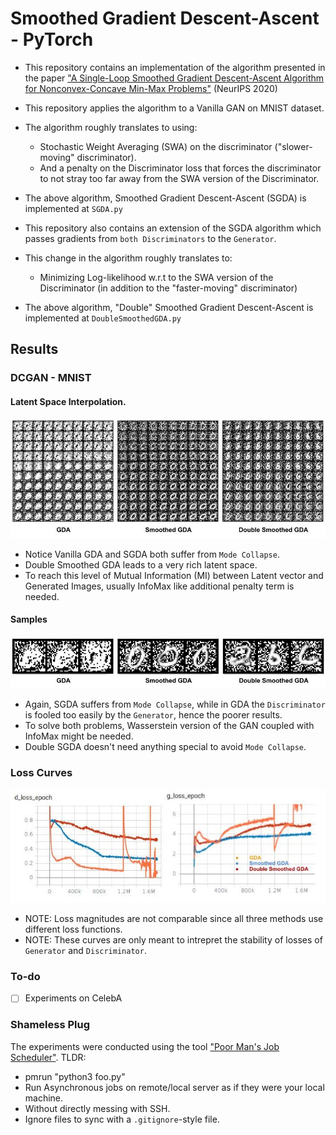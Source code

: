 # Smoothed Gradient Descent-Ascent - PyTorch

- This repository contains an implementation of the algorithm presented in the paper ["A Single-Loop Smoothed Gradient Descent-Ascent Algorithm for Nonconvex-Concave Min-Max Problems"](https://arxiv.org/abs/2010.15768) (NeurIPS 2020)

- This repository applies the algorithm to a Vanilla GAN on MNIST dataset.
- The algorithm roughly translates to using:
  - Stochastic Weight Averaging (SWA) on the discriminator ("slower-moving" discriminator).
  - And a penalty on the Discriminator loss that forces the discriminator to not stray too far away from the SWA version of the Discriminator.
- The above algorithm, Smoothed Gradient Descent-Ascent (SGDA) is implemented at `SGDA.py`

- This repository also contains an extension of the SGDA algorithm which passes gradients from `both Discriminators` to the `Generator`.
- This change in the algorithm roughly translates to:
  - Minimizing Log-likelihood w.r.t to the SWA version of the Discriminator (in addition to the "faster-moving" discriminator)
- The above algorithm, "Double" Smoothed Gradient Descent-Ascent is implemented at `DoubleSmoothedGDA.py`

## Results

### DCGAN - MNIST

#### Latent Space Interpolation.

![Latent Space Interpolation](./assets/LatentInterpolation.jpg)

- Notice Vanilla GDA and SGDA both suffer from `Mode Collapse`.
- Double Smoothed GDA leads to a very rich latent space.
- To reach this level of Mutual Information (MI) between Latent vector and Generated Images, usually InfoMax like additional penalty term is needed.

#### Samples

![Samples](./assets/Samples.jpg)

- Again, SGDA suffers from `Mode Collapse`, while in GDA the `Discriminator` is fooled too easily by the `Generator`, hence the poorer results.
- To solve both problems, Wasserstein version of the GAN coupled with InfoMax might be needed.
- Double SGDA doesn't need anything special to avoid `Mode Collapse`.

### Loss Curves

![Loss Curves](./assets/LossCurves.jpg)

- NOTE: Loss magnitudes are not comparable since all three methods use different loss functions.
- NOTE: These curves are only meant to intrepret the stability of losses of `Generator` and `Discriminator`.

### To-do

- [ ] Experiments on CelebA

### Shameless Plug

The experiments were conducted using the tool ["Poor Man's Job Scheduler"](https://github.com/ojus1/PoorMansJobScheduler). TLDR:

- pmrun "python3 foo.py"
- Run Asynchronous jobs on remote/local server as if they were your local machine.
- Without directly messing with SSH.
- Ignore files to sync with a `.gitignore`-style file.
